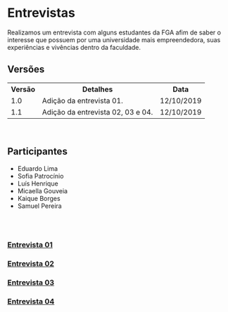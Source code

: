 # Entrevistas
<div class="line"></div>
Realizamos um entrevista com alguns estudantes da FGA afim de saber o interesse que possuem por uma universidade mais empreendedora, suas experiências e vivências dentro da faculdade.

## Versões

<table class="versions">
	<tr>
		<th class="version_header">Versão</th>
		<th>Detalhes</th>
		<th>Data</th>
	</tr>
	<tr>
		<td>1.0</td>
		<td>Adição da entrevista 01.</td>
		<td>12/10/2019</td>
	</tr>
	<tr>
		<td>1.1</td>
		<td>Adição da entrevista 02, 03 e 04.</td>
		<td>12/10/2019</td>
	</tr>
</table> 
<br>

## Participantes
- Eduardo Lima
- Sofia Patrocínio
- Luís Henrique
- Micaella Gouveia
- Kaique Borges
- Samuel Pereira
  
<br />
<br />

### [Entrevista 01](./entrevista01.md)
### [Entrevista 02](./entrevista02.md)
### [Entrevista 03](./entrevista03.md)
### [Entrevista 04](./entrevista04.md)
<br/>
